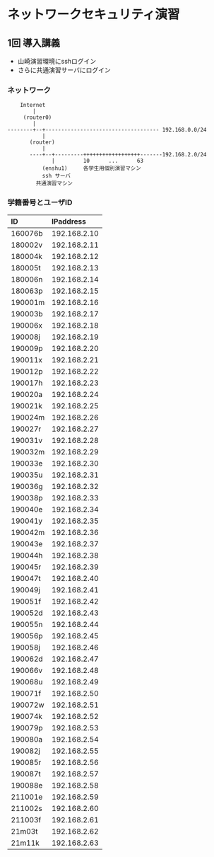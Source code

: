 # ネットワークセキュリティ演習
## 1回 導入講義


* 山崎演習環境にsshログイン
* さらに共通演習サーバにログイン

### ネットワーク

```
    Internet
        |
     (router0)
        |
--------+--+------------------------------------ 192.168.0.0/24
           |
       (router)
           |
       ----+--+---------++++++++++++++++++-------192.168.2.0/24
              |         10      ...      63
           (enshu1)     各学生用個別演習マシン
           ssh サーバ
         共通演習マシン
```

### 学籍番号とユーザID

|ID|IPaddress|
|:--|:--|
|160076b|192.168.2.10|
|180002v|192.168.2.11|
|180004k|192.168.2.12|
|180005t|192.168.2.13|
|180006n|192.168.2.14|
|180063p|192.168.2.15|
|190001m|192.168.2.16|
|190003b|192.168.2.17|
|190006x|192.168.2.18|
|190008j|192.168.2.19|
|190009p|192.168.2.20|
|190011x|192.168.2.21|
|190012p|192.168.2.22|
|190017h|192.168.2.23|
|190020a|192.168.2.24|
|190021k|192.168.2.25|
|190024m|192.168.2.26|
|190027r|192.168.2.27|
|190031v|192.168.2.28|
|190032m|192.168.2.29|
|190033e|192.168.2.30|
|190035u|192.168.2.31|
|190036g|192.168.2.32|
|190038p|192.168.2.33|
|190040e|192.168.2.34|
|190041y|192.168.2.35|
|190042m|192.168.2.36|
|190043e|192.168.2.37|
|190044h|192.168.2.38|
|190045r|192.168.2.39|
|190047t|192.168.2.40|
|190049j|192.168.2.41|
|190051f|192.168.2.42|
|190052d|192.168.2.43|
|190055n|192.168.2.44|
|190056p|192.168.2.45|
|190058j|192.168.2.46|
|190062d|192.168.2.47|
|190066v|192.168.2.48|
|190068u|192.168.2.49|
|190071f|192.168.2.50|
|190072w|192.168.2.51|
|190074k|192.168.2.52|
|190079p|192.168.2.53|
|190080a|192.168.2.54|
|190082j|192.168.2.55|
|190085r|192.168.2.56|
|190087t|192.168.2.57|
|190088e|192.168.2.58|
|211001e|192.168.2.59|
|211002s|192.168.2.60|
|211003f|192.168.2.61|
|21m03t|192.168.2.62|
|21m11k|192.168.2.63|

